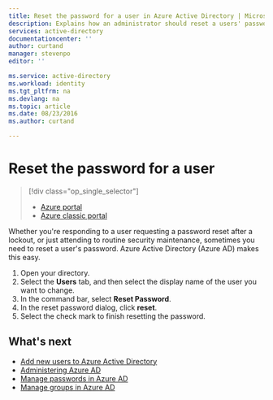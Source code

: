 ```yaml
---
title: Reset the password for a user in Azure Active Directory | Microsoft Azure
description: Explains how an administrator should reset a users' password in an Azure Active Directory.
services: active-directory
documentationcenter: ''
author: curtand
manager: stevenpo
editor: ''

ms.service: active-directory
ms.workload: identity
ms.tgt_pltfrm: na
ms.devlang: na
ms.topic: article
ms.date: 08/23/2016
ms.author: curtand

---
```

# Reset the password for a user
> [!div class="op_single_selector"]
> * [Azure portal](active-directory-users-reset-password-azure-portal.md)
> * [Azure classic portal](active-directory-create-users-reset-password.md)
> 
> 

Whether you're responding to a user requesting a password reset after a lockout, or just attending to routine security maintenance, sometimes you need to reset a user's password. Azure Active Directory (Azure AD) makes this easy.

1. Open your directory.
2. Select the **Users** tab, and then select the display name of the user you want to change.
3. In the command bar, select **Reset Password**.
4. In the reset password dialog, click **reset**.
5. Select the check mark to finish resetting the password.

## What's next
* [Add new users to Azure Active Directory](active-directory-create-users.md)
* [Administering Azure AD](active-directory-administer.md)
* [Manage passwords in Azure AD](active-directory-manage-passwords.md)
* [Manage groups in Azure AD](active-directory-manage-groups.md)

